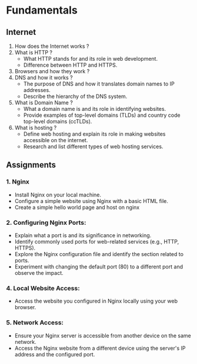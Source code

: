 # Fundamentals

## Internet

1. How does the Internet works ?
2. What is HTTP ?
   - What HTTP stands for and its role in web development.
   - Difference between HTTP and HTTPS.
3. Browsers and how they work ?
4. DNS and how it works ?
   - The purpose of DNS and how it translates domain names to IP addresses.
   - Describe the hierarchy of the DNS system.
5. What is Domain Name ?
   - What a domain name is and its role in identifying websites.
   - Provide examples of top-level domains (TLDs) and country code top-level domains (ccTLDs).
6. What is hosting ?
   - Define web hosting and explain its role in making websites accessible on the internet.
   - Research and list different types of web hosting services.

## Assignments

### 1. Nginx

- Install Nginx on your local machine.
- Configure a simple website using Nginx with a basic HTML file.
- Create a simple hello world page and host on nginx

### 2. Configuring Nginx Ports:

- Explain what a port is and its significance in networking.
- Identify commonly used ports for web-related services (e.g., HTTP, HTTPS).
- Explore the Nginx configuration file and identify the section related to ports.
- Experiment with changing the default port (80) to a different port and observe the impact.

### 4. Local Website Access:

- Access the website you configured in Nginx locally using your web browser.

### 5. Network Access:

- Ensure your Nginx server is accessible from another device on the same network.
- Access the Nginx website from a different device using the server's IP address and the configured port.
